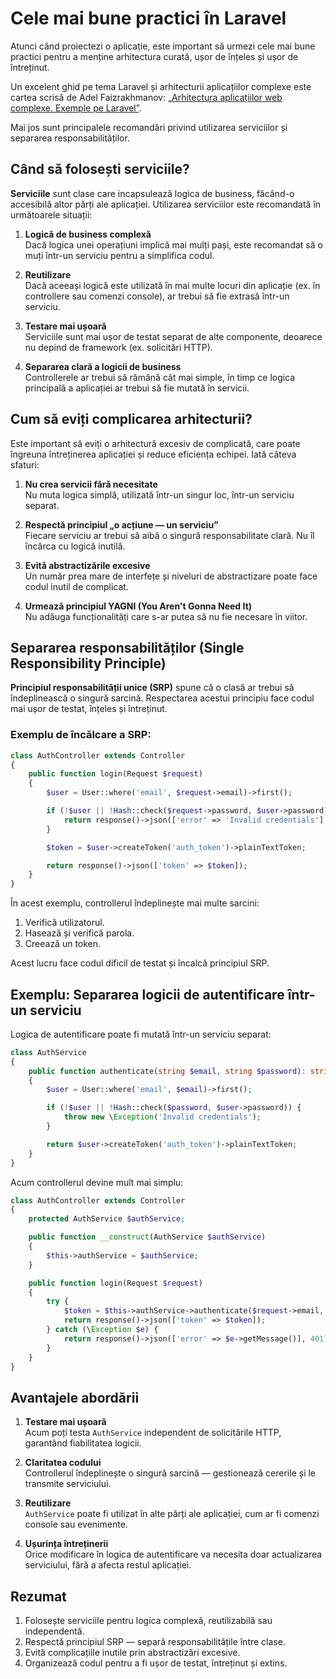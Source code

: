 # Cele mai bune practici în Laravel

Atunci când proiectezi o aplicație, este important să urmezi cele mai bune practici pentru a menține arhitectura curată, ușor de înțeles și ușor de întreținut.

Un excelent ghid pe tema Laravel și arhitecturii aplicațiilor complexe este cartea scrisă de Adel Faizrakhmanov: [„Arhitectura aplicațiilor web complexe. Exemple pe Laravel”](https://github.com/adelf/acwa_book_ru).

Mai jos sunt principalele recomandări privind utilizarea serviciilor și separarea responsabilităților.



## Când să folosești serviciile?

**Serviciile** sunt clase care incapsulează logica de business, făcând-o accesibilă altor părți ale aplicației. Utilizarea serviciilor este recomandată în următoarele situații:

1. **Logică de business complexă**  
   Dacă logica unei operațiuni implică mai mulți pași, este recomandat să o muți într-un serviciu pentru a simplifica codul.

2. **Reutilizare**  
   Dacă aceeași logică este utilizată în mai multe locuri din aplicație (ex. în controllere sau comenzi console), ar trebui să fie extrasă într-un serviciu.

3. **Testare mai ușoară**  
   Serviciile sunt mai ușor de testat separat de alte componente, deoarece nu depind de framework (ex. solicitări HTTP).

4. **Separarea clară a logicii de business**  
   Controllerele ar trebui să rămână cât mai simple, în timp ce logica principală a aplicației ar trebui să fie mutată în servicii.



## Cum să eviți complicarea arhitecturii?

Este important să eviți o arhitectură excesiv de complicată, care poate îngreuna întreținerea aplicației și reduce eficiența echipei. Iată câteva sfaturi:

1. **Nu crea servicii fără necesitate**  
   Nu muta logica simplă, utilizată într-un singur loc, într-un serviciu separat.

2. **Respectă principiul „o acțiune — un serviciu”**  
   Fiecare serviciu ar trebui să aibă o singură responsabilitate clară. Nu îl încărca cu logică inutilă.

3. **Evită abstractizările excesive**  
   Un număr prea mare de interfețe și niveluri de abstractizare poate face codul inutil de complicat.

4. **Urmează principiul YAGNI (You Aren't Gonna Need It)**  
   Nu adăuga funcționalități care s-ar putea să nu fie necesare în viitor.



## Separarea responsabilităților (Single Responsibility Principle)

**Principiul responsabilității unice (SRP)** spune că o clasă ar trebui să îndeplinească o singură sarcină. Respectarea acestui principiu face codul mai ușor de testat, înțeles și întreținut.

### Exemplu de încălcare a SRP:

```php
class AuthController extends Controller
{
    public function login(Request $request)
    {
        $user = User::where('email', $request->email)->first();

        if (!$user || !Hash::check($request->password, $user->password)) {
            return response()->json(['error' => 'Invalid credentials'], 401);
        }

        $token = $user->createToken('auth_token')->plainTextToken;

        return response()->json(['token' => $token]);
    }
}
```

În acest exemplu, controllerul îndeplinește mai multe sarcini:

1. Verifică utilizatorul.
2. Hasează și verifică parola.
3. Creează un token.

Acest lucru face codul dificil de testat și încalcă principiul SRP.



## Exemplu: Separarea logicii de autentificare într-un serviciu

Logica de autentificare poate fi mutată într-un serviciu separat:

```php
class AuthService
{
    public function authenticate(string $email, string $password): string
    {
        $user = User::where('email', $email)->first();

        if (!$user || !Hash::check($password, $user->password)) {
            throw new \Exception('Invalid credentials');
        }

        return $user->createToken('auth_token')->plainTextToken;
    }
}
```

Acum controllerul devine mult mai simplu:

```php
class AuthController extends Controller
{
    protected AuthService $authService;

    public function __construct(AuthService $authService)
    {
        $this->authService = $authService;
    }

    public function login(Request $request)
    {
        try {
            $token = $this->authService->authenticate($request->email, $request->password);
            return response()->json(['token' => $token]);
        } catch (\Exception $e) {
            return response()->json(['error' => $e->getMessage()], 401);
        }
    }
}
```



## Avantajele abordării

1. **Testare mai ușoară**  
   Acum poți testa `AuthService` independent de solicitările HTTP, garantând fiabilitatea logicii.

2. **Claritatea codului**  
   Controllerul îndeplinește o singură sarcină — gestionează cererile și le transmite serviciului.

3. **Reutilizare**  
   `AuthService` poate fi utilizat în alte părți ale aplicației, cum ar fi comenzi console sau evenimente.

4. **Ușurința întreținerii**  
   Orice modificare în logica de autentificare va necesita doar actualizarea serviciului, fără a afecta restul aplicației.



## Rezumat

1. Folosește serviciile pentru logica complexă, reutilizabilă sau independentă.
2. Respectă principiul SRP — separă responsabilitățile între clase.
3. Evită complicațiile inutile prin abstractizări excesive.
4. Organizează codul pentru a fi ușor de testat, întreținut și extins.